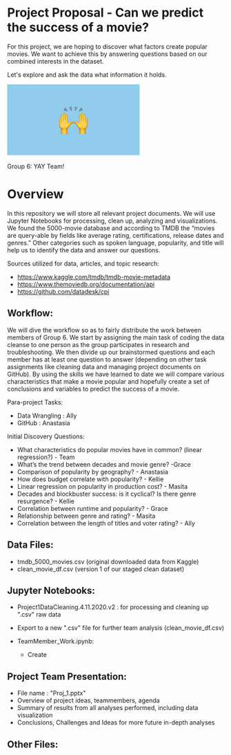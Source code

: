 # Project Proposal - Can we predict the success of a movie? 

For this project, we are hoping to discover what factors create popular movies. We want to achieve this by answering questions based on our combined interests in the dataset. 
 
Let's explore and ask the data what information it holds. 

![Image description](TeamImageFile.png)

Group 6: YAY Team! 

# Overview
In this repository we will store all relevant project documents. We will use Jupyter Notebooks for processing, clean up, analyzing and visualizations. We found the 5000-movie database and according to TMDB the “movies are query-able by fields like average rating, certifications, release dates and genres.”  Other categories such as spoken language, popularity, and title will help us to identify the data and answer our questions. 

Sources utilized for data, articles, and topic research:
   - https://www.kaggle.com/tmdb/tmdb-movie-metadata
   - https://www.themoviedb.org/documentation/api
   - https://github.com/datadesk/cpi

## Workflow:
We will dive the workflow so as to fairly distribute the work between members of Group 6. We start by assigning the main task of coding the data cleanse to one person as the group participates in research and troubleshooting. We then divide up our brainstormed questions and each member has at least one question to answer (depending on other task assignments like cleaning data and managing project documents on GitHub). By using the skills we have learned to date we will compare various characteristics that make a movie popular and hopefully create a set of conclusions and variables to predict the success of a movie.

Para-project Tasks:
   - Data Wrangling : Ally 
   - GitHub : Anastasia

Initial Discovery Questions:
   - What characteristics do popular movies have in common? (linear regression?) - Team
   - What’s the trend between decades and movie genre? -Grace
   - Comparison of popularity by geography? - Anastasia
   - How does budget correlate with popularity? - Kellie
   - Linear regression on popularity in production cost? - Masita
   - Decades and blockbuster success: is it cyclical? Is there genre resurgence? - Kellie
   - Correlation between runtime and popularity? - Grace
   - Relationship between genre and rating? - Masita
   - Correlation between the length of titles and voter rating? - Ally
 
## Data Files: 
- tmdb_5000_movies.csv (original downloaded data from Kaggle)
- clean_movie_df.csv (version 1 of our staged clean dataset)

## Jupyter Notebooks:
- Project1DataCleaning.4.11.2020.v2 : for processing and cleaning up ".csv" raw data
- Export to a new ".csv" file for further team analysis (clean_movie_df.csv)
   
- TeamMember_Work.ipynb:   
   - Create 

## Project Team Presentation:
- File name : "Proj_1.pptx"
- Overview of project ideas, teammembers, agenda
- Summary of results from all analyses performed, including data visualization 
- Conclusions, Challenges and Ideas for more future in-depth analyses

## Other Files: 

       



